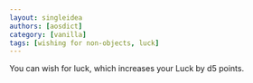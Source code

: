 ```yaml
---
layout: singleidea
authors: [aosdict]
category: [vanilla]
tags: [wishing for non-objects, luck]
---
```

You can wish for luck, which increases your Luck by d5 points.
